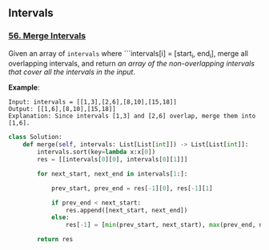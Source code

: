 ## Intervals

### [56. Merge Intervals](https://github.com/quananhle/Python/tree/main/Software%20Engineering%20Practicing/Leetcode/Leetcode%2075/Level%202/Day%2017%20-%20Interval/56.%20Merge%20Intervals)

Given an array of ```intervals``` where ```intervals[i] = [start<sub>i</sub>, end<sub>i</sub>], merge all overlapping intervals, and return _an array of the non-overlapping intervals that cover all the intervals in the input_.

__Example__:
```
Input: intervals = [[1,3],[2,6],[8,10],[15,18]]
Output: [[1,6],[8,10],[15,18]]
Explanation: Since intervals [1,3] and [2,6] overlap, merge them into [1,6].
```

```Python
class Solution:
    def merge(self, intervals: List[List[int]]) -> List[List[int]]:
        intervals.sort(key=lambda x:x[0])
        res = [[intervals[0][0], intervals[0][1]]]

        for next_start, next_end in intervals[1:]:

            prev_start, prev_end = res[-1][0], res[-1][1]

            if prev_end < next_start:
                res.append([next_start, next_end])
            else:
                res[-1] = [min(prev_start, next_start), max(prev_end, next_end)]

        return res
```
